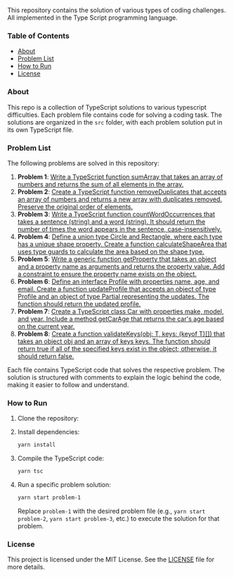 This repository contains the solution of various types of coding challenges. All implemented in the Type Script programming language.

### Table of Contents

- [About](#about)
- [Problem List](#problem-list)
- [How to Run](#how-to-run)
- [License](#license)

### About

This repo is a collection of TypeScript solutions to various typescript difficulties. Each problem file contains code for solving a coding task. The solutions are organized in the `src` folder, with each problem solution put in its own TypeScript file.

### Problem List

The following problems are solved in this repository:

1. **Problem 1**: [Write a TypeScript function sumArray that takes an array of numbers and returns the sum of all elements in the array.](src/problem-1.ts)
2. **Problem 2**: [Create a TypeScript function removeDuplicates that accepts an array of numbers and returns a new array with duplicates removed. Preserve the original order of elements.](src/problem-2.ts)
3. **Problem 3**: [Write a TypeScript function countWordOccurrences that takes a sentence (string) and a word (string). It should return the number of times the word appears in the sentence, case-insensitively.](src/problem-3.ts)
4. **Problem 4**: [Define a union type Circle and Rectangle, where each type has a unique shape property. Create a function calculateShapeArea that uses type guards to calculate the area based on the shape type.](src/problem-4.ts)
5. **Problem 5**: [Write a generic function getProperty that takes an object and a property name as arguments and returns the property value. Add a constraint to ensure the property name exists on the object.](src/problem-5.ts)
6. **Problem 6**: [Define an interface Profile with properties name, age, and email. Create a function updateProfile that accepts an object of type Profile and an object of type Partial representing the updates. The function should return the updated profile.](src/problem-6.ts)
7. **Problem 7**: [Create a TypeScript class Car with properties make, model, and year. Include a method getCarAge that returns the car's age based on the current year.](src/problem-7.ts)
8. **Problem 8**: [Create a function validateKeys(obj: T, keys: (keyof T)[]) that takes an object obj and an array of keys keys. The function should return true if all of the specified keys exist in the object; otherwise, it should return false.](src/problem-8.ts)

Each file contains TypeScript code that solves the respective problem. The solution is structured with comments to explain the logic behind the code, making it easier to follow and understand.

### How to Run

1. Clone the repository:

2. Install dependencies:

   ```bash
   yarn install
   ```

3. Compile the TypeScript code:

   ```bash
   yarn tsc
   ```

4. Run a specific problem solution:

   ```bash
   yarn start problem-1
   ```

   Replace `problem-1` with the desired problem file (e.g., `yarn start problem-2`, `yarn start problem-3`, etc.) to execute the solution for that problem.

### License

This project is licensed under the MIT License. See the [LICENSE](LICENSE) file for more details.
